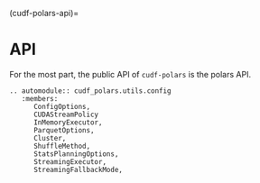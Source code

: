 (cudf-polars-api)=
# API

For the most part, the public API of `cudf-polars` is the polars API.

```{eval-rst}
.. automodule:: cudf_polars.utils.config
   :members:
      ConfigOptions,
      CUDAStreamPolicy
      InMemoryExecutor,
      ParquetOptions,
      Cluster,
      ShuffleMethod,
      StatsPlanningOptions,
      StreamingExecutor,
      StreamingFallbackMode,
```
